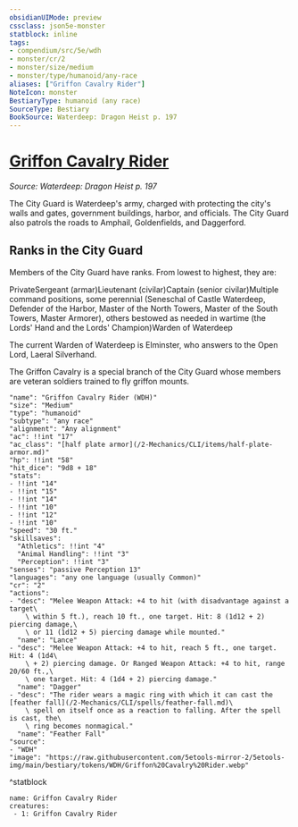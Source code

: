 ```yaml
---
obsidianUIMode: preview
cssclass: json5e-monster
statblock: inline
tags:
- compendium/src/5e/wdh
- monster/cr/2
- monster/size/medium
- monster/type/humanoid/any-race
aliases: ["Griffon Cavalry Rider"]
NoteIcon: monster
BestiaryType: humanoid (any race)
SourceType: Bestiary
BookSource: Waterdeep: Dragon Heist p. 197
---
```

# [Griffon Cavalry Rider](2-Mechanics\CLI\bestiary\humanoid/griffon-cavalry-rider-wdh.md)
*Source: Waterdeep: Dragon Heist p. 197*  

The City Guard is Waterdeep's army, charged with protecting the city's walls and gates, government buildings, harbor, and officials. The City Guard also patrols the roads to Amphail, Goldenfields, and Daggerford.

## Ranks in the City Guard

Members of the City Guard have ranks. From lowest to highest, they are:

PrivateSergeant (armar)Lieutenant (civilar)Captain (senior civilar)Multiple command positions, some perennial (Seneschal of Castle Waterdeep, Defender of the Harbor, Master of the North Towers, Master of the South Towers, Master Armorer), others bestowed as needed in wartime (the Lords' Hand and the Lords' Champion)Warden of Waterdeep

The current Warden of Waterdeep is Elminster, who answers to the Open Lord, Laeral Silverhand.

The Griffon Cavalry is a special branch of the City Guard whose members are veteran soldiers trained to fly griffon mounts.

```statblock
"name": "Griffon Cavalry Rider (WDH)"
"size": "Medium"
"type": "humanoid"
"subtype": "any race"
"alignment": "Any alignment"
"ac": !!int "17"
"ac_class": "[half plate armor](/2-Mechanics/CLI/items/half-plate-armor.md)"
"hp": !!int "58"
"hit_dice": "9d8 + 18"
"stats":
- !!int "14"
- !!int "15"
- !!int "14"
- !!int "10"
- !!int "12"
- !!int "10"
"speed": "30 ft."
"skillsaves":
  "Athletics": !!int "4"
  "Animal Handling": !!int "3"
  "Perception": !!int "3"
"senses": "passive Perception 13"
"languages": "any one language (usually Common)"
"cr": "2"
"actions":
- "desc": "Melee Weapon Attack: +4 to hit (with disadvantage against a target\
    \ within 5 ft.), reach 10 ft., one target. Hit: 8 (1d12 + 2) piercing damage,\
    \ or 11 (1d12 + 5) piercing damage while mounted."
  "name": "Lance"
- "desc": "Melee Weapon Attack: +4 to hit, reach 5 ft., one target. Hit: 4 (1d4\
    \ + 2) piercing damage. Or Ranged Weapon Attack: +4 to hit, range 20/60 ft.,\
    \ one target. Hit: 4 (1d4 + 2) piercing damage."
  "name": "Dagger"
- "desc": "The rider wears a magic ring with which it can cast the [feather fall](/2-Mechanics/CLI/spells/feather-fall.md)\
    \ spell on itself once as a reaction to falling. After the spell is cast, the\
    \ ring becomes nonmagical."
  "name": "Feather Fall"
"source":
- "WDH"
"image": "https://raw.githubusercontent.com/5etools-mirror-2/5etools-img/main/bestiary/tokens/WDH/Griffon%20Cavalry%20Rider.webp"
```
^statblock

```encounter-table
name: Griffon Cavalry Rider
creatures:
 - 1: Griffon Cavalry Rider
```